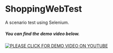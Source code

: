 # ShoppingWebTest
A scenario test using Selenium.

##### You can find the demo video below.

[![PLEASE CLICK FOR DEMO VIDEO ON YOUTUBE](https://img.youtube.com/vi/lYD7-2NEXP8/0.jpg)](https://www.youtube.com/watch?v=lYD7-2NEXP8)
